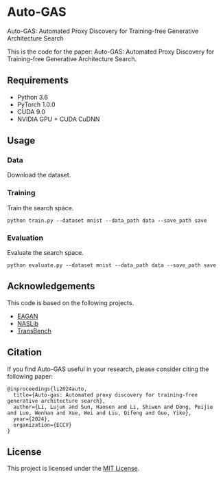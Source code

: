 # Auto-GAS

Auto-GAS: Automated Proxy Discovery for Training-free Generative Architecture Search

This is the code for the paper: Auto-GAS: Automated Proxy Discovery for Training-free Generative Architecture Search.

## Requirements

* Python 3.6
* PyTorch 1.0.0
* CUDA 9.0
* NVIDIA GPU + CUDA CuDNN

## Usage

### Data

Download the dataset.

### Training

Train the search space.

```
python train.py --dataset mnist --data_path data --save_path save
```

### Evaluation

Evaluate the search space.

```
python evaluate.py --dataset mnist --data_path data --save_path save
```


## Acknowledgements

This code is based on the following projects.

* [EAGAN](https://github.com/marsggbo/EAGAN)
* [NASLib](https://github.com/automl/NASLib)
* [TransBench](https://github.com/yawen-d/TransNASBench)

## Citation

If you find Auto-GAS useful in your research, please consider citing the following paper:

```
@inproceedings{li2024auto,
  title={Auto-gas: Automated proxy discovery for training-free generative architecture search},
  author={Li, Lujun and Sun, Haosen and Li, Shiwen and Dong, Peijie and Luo, Wenhan and Xue, Wei and Liu, Qifeng and Guo, Yike},
  year={2024},
  organization={ECCV}
}
```

## License

This project is licensed under the [MIT License](LICENSE).
